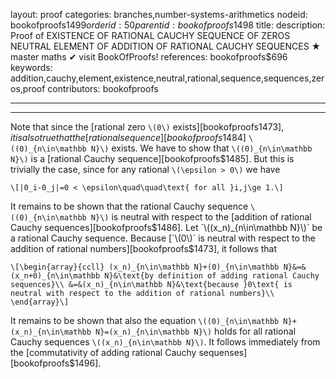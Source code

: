 layout: proof
categories: branches,number-systems-arithmetics
nodeid: bookofproofs$1499
orderid: 50
parentid: bookofproofs$1498
title: 
description:  Proof of EXISTENCE OF RATIONAL CAUCHY SEQUENCE OF ZEROS NEUTRAL ELEMENT OF ADDITION OF RATIONAL CAUCHY SEQUENCES &#9733; master maths &#10004; visit BookOfProofs!
references: bookofproofs$696
keywords: addition,cauchy,element,existence,neutral,rational,sequence,sequences,zeros,proof
contributors: bookofproofs

---


---

Note that since the [rational zero `\(0\)` exists][bookofproofs$1473] , it is also true that the [rational sequence][bookofproofs$1484] `\((0)_{n\in\mathbb N}\)` exists. We have to show that  `\((0)_{n\in\mathbb N}\)` is a [rational Cauchy sequence][bookofproofs$1485]. But this is trivially the case, since for any rational `\(\epsilon > 0\)` we have

`\[|0_i-0_j|=0 < \epsilon\quad\quad\text{ for all }i,j\ge 1.\]`

It remains to be shown that the rational Cauchy sequence `\((0)_{n\in\mathbb N}\)` is neutral with respect to the [addition of rational Cauchy sequences][bookofproofs$1486]. Let `\((x_n)_{n\in\mathbb N}\)` be a rational Cauchy sequence. Because [`\(0\)` is neutral with respect to the addition of rational numbers][bookofproofs$1473], it follows that

`\[\begin{array}{ccll}
(x_n)_{n\in\mathbb N}+(0)_{n\in\mathbb N}&=&(x_n+0)_{n\in\mathbb N}&\text{by definition of adding rational Cauchy sequences}\\
&=&(x_n)_{n\in\mathbb N}&\text{because }0\text{ is neutral with respect to the addition of rational numbers}\\
\end{array}\]`

It remains to be shown that also the equation `\((0)_{n\in\mathbb N}+(x_n)_{n\in\mathbb N}=(x_n)_{n\in\mathbb N}\)` holds for all rational Cauchy sequences `\((x_n)_{n\in\mathbb N}\)`. It follows immediately from the [commutativity of adding rational Cauchy sequenses][bookofproofs$1496].